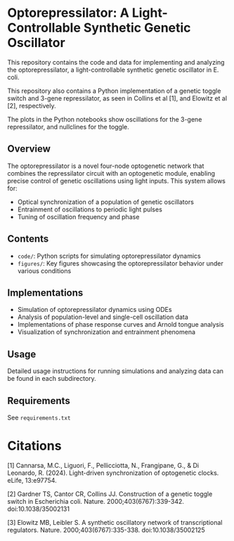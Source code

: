 # Optorepressilator: A Light-Controllable Synthetic Genetic Oscillator

This repository contains the code and data for implementing and analyzing the optorepressilator, a light-controllable synthetic genetic oscillator in E. coli.

This repository also contains a Python implementation of a genetic toggle switch and 3-gene repressilator, as seen in Collins et al [1], and Elowitz et al [2], respectively.

The plots in the Python notebooks show oscillations for the 3-gene repressilator, and nullclines for the toggle.

## Overview

The optorepressilator is a novel four-node optogenetic network that combines the repressilator circuit with an optogenetic module, enabling precise control of genetic oscillations using light inputs. This system allows for:

- Optical synchronization of a population of genetic oscillators
- Entrainment of oscillations to periodic light pulses 
- Tuning of oscillation frequency and phase

## Contents

- `code/`: Python scripts for simulating optorepressilator dynamics
- `figures/`: Key figures showcasing the optorepressilator behavior under various conditions

## Implementations

- Simulation of optorepressilator dynamics using ODEs
- Analysis of population-level and single-cell oscillation data
- Implementations of phase response curves and Arnold tongue analysis
- Visualization of synchronization and entrainment phenomena

## Usage

Detailed usage instructions for running simulations and analyzing data can be found in each subdirectory.

## Requirements

See ```requirements.txt```


# Citations

[1] Cannarsa, M.C., Liguori, F., Pellicciotta, N., Frangipane, G., & Di Leonardo, R. (2024). Light-driven synchronization of optogenetic clocks. eLife, 13:e97754.

[2] Gardner TS, Cantor CR, Collins JJ. Construction of a genetic toggle switch in Escherichia coli. Nature. 2000;403(6767):339-342. doi:10.1038/35002131

[3] Elowitz MB, Leibler S. A synthetic oscillatory network of transcriptional regulators. Nature. 2000;403(6767):335-338. doi:10.1038/35002125
